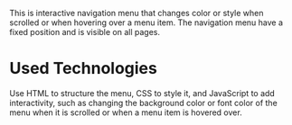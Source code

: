 This is interactive navigation menu that changes color or style when scrolled or when hovering over a menu item.
 The navigation menu have a fixed position and is visible on all pages. 
 # Used Technologies
 Use HTML to structure the menu, CSS to style it, and JavaScript to add interactivity, such as changing the background color or font color of the menu when it is scrolled or when a menu item is hovered over. 